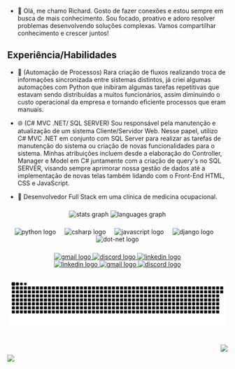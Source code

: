 - 🧛 Olá, me chamo Richard. Gosto de fazer conexões e estou sempre em busca de mais conhecimento. Sou focado, proativo e adoro resolver problemas desenvolvendo soluções complexas. Vamos compartilhar conhecimento e crescer juntos!


## Experiência/Habilidades
- 🤖 (Automação de Processos) Rara criação de fluxos realizando troca de informações sincronizada entre sistemas distintos, já criei algumas automações com Python que inibiram algumas tarefas repetitivas que estavam sendo distribuídas a muitos funcionários, assim diminuindo o custo operacional da empresa e tornando eficiente processos que eram manuais.
- 🌐 (C# MVC .NET/ SQL SERVER) Sou responsável pela manutenção e atualização de um sistema Cliente/Servidor Web. Nesse papel, utilizo C# MVC .NET em conjunto com SQL Server para realizar as tarefas de manutenção do sistema ou criação de novas funcionalidades para o sistema. Minhas atribuições incluem desde a elaboração do Controller, Manager e Model em C# juntamente com a criação de query's no SQL SERVER, visando sempre aprimorar nossa gestão de dados até a implementação de novas telas também lidando com o Front-End HTML, CSS e JavaScript.

- 💼 Desenvolvedor Full Stack em uma clinica de medicina ocupacional.

###

<div align="center">
  <img src="https://github-readme-stats.vercel.app/api?username=richardamaral&hide_title=true&hide_rank=true&show_icons=true&include_all_commits=true&count_private=true&disable_animations=false&theme=chartreuse-dark&locale=en&hide_border=true&order=1" height="150" alt="stats graph"  />
  <img src="https://github-readme-stats.vercel.app/api/top-langs?username=richardamaral&locale=en&hide_title=true&layout=compact&card_width=320&langs_count=5&theme=chartreuse-dark&hide_border=true&order=2" height="150" alt="languages graph"  />
</div>

###

<div align="center">
  <img src="https://cdn.jsdelivr.net/gh/devicons/devicon/icons/python/python-original.svg" height="80" alt="python logo"  />
  <img width="12" />
  <img src="https://cdn.jsdelivr.net/gh/devicons/devicon/icons/csharp/csharp-original.svg" height="80" alt="csharp logo"  />
  <img width="12" />
  <img src="https://cdn.jsdelivr.net/gh/devicons/devicon/icons/javascript/javascript-original.svg" height="80" alt="javascript logo"  />
  <img width="12" />
  <img src="https://cdn.jsdelivr.net/gh/devicons/devicon/icons/django/django-plain.svg" height="80" alt="django logo"  />
  <img width="12" />
  <img src="https://skillicons.dev/icons?i=dotnet" height="80" alt="dot-net logo"  />
</div>

###

<div align="left">
</div>

###

<div align="center">
  <a href="mailto:rickcreator156@gmail.com" target="_blank">
    <img src="https://img.shields.io/static/v1?message=Gmail&logo=gmail&label=&color=D14836&logoColor=white&labelColor=&style=for-the-badge" width="48" height="34" alt="gmail logo"  />
  </a>
  <a href="https://discordapp.com/users/901463690434445342" target="_blank">
    <img src="https://raw.githubusercontent.com/maurodesouza/profile-readme-generator/master/src/assets/icons/social/discord/default.svg" width="48" height="34" alt="discord logo"  />
  </a>
  <a href="https://www.linkedin.com/in/amaralrichard/" target="_blank">
    <img src="https://raw.githubusercontent.com/maurodesouza/profile-readme-generator/master/src/assets/icons/social/linkedin/default.svg" width="48" height="34" alt="linkedin logo"  />
  </a>
</div>


<div align="center">
  <a href="https://www.linkedin.com/in/amaralrichard/" target="_blank">
    <img src="https://img.shields.io/static/v1?message=LinkedIn&logo=linkedin&label=&color=0077B5&logoColor=white&labelColor=&style=for-the-badge" height="40" alt="linkedin logo"  />
  </a>
  <a href="mailto:rickcreator156@gmail.com" target="_blank">
    <img src="https://img.shields.io/static/v1?message=Gmail&logo=gmail&label=&color=D14836&logoColor=white&labelColor=&style=for-the-badge" height="40" alt="gmail logo"  />
  </a>
  <a href="https://discordapp.com/users/901463690434445342" target="_blank">
    <img src="https://img.shields.io/static/v1?message=Discord&logo=discord&label=&color=7289DA&logoColor=white&labelColor=&style=for-the-badge" height="40" alt="discord logo"  />
  </a>
</div>

###

<img src="snake.svg"/>

###

<br clear="both">

<img align="right" src="https://profile-counter.glitch.me/richardamaral/count.svg?"  />

###

<img align="left" height="220" src="https://media.giphy.com/media/v1.Y2lkPTc5MGI3NjExdmc4bG9yc21sMWx3MzVyczd6dWppbDdpajRkZm5zMG50cWJvb2NleiZlcD12MV9pbnRlcm5hbF9naWZfYnlfaWQmY3Q9Zw/n1dFDLwXu4Qkwy7OJ0/giphy.gif"  />

###

